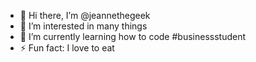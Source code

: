 - 👋 Hi there, I’m @jeannethegeek
- 👀 I’m interested in many things 
- 🌱 I’m currently learning how to code #businessstudent
- ⚡ Fun fact: I love to eat

<!---
jeannethegeek/jeannethegeek is a ✨ special ✨ repository because its `README.md` (this file) appears on your GitHub profile.
You can click the Preview link to take a look at your changes.
--->
